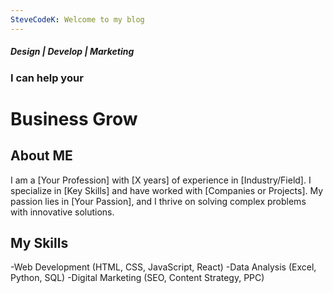 ```yaml
---
SteveCodeK: Welcome to my blog
---
```

##### *Design | Develop | Marketing*

### I can help your
# Business Grow

## About ME
I am a [Your Profession] with [X years] of experience in [Industry/Field]. I specialize in [Key Skills] and have worked with [Companies or Projects]. My passion lies in [Your Passion], and I thrive on solving complex problems with innovative solutions.

## My Skills
-Web Development (HTML, CSS, JavaScript, React)
-Data Analysis (Excel, Python, SQL)
-Digital Marketing (SEO, Content Strategy, PPC)

